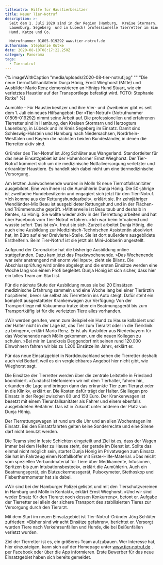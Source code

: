 ```yaml
---
titleintro: Hilfe für Haustierbesitzer
title: Neuer Tier-Notruf
description: >-
  Seit dem 1. Juli 2020 sind in der Region (Hamburg,  Kreise Stormarn, Herzogtum
  Lauenburg, Segeberg  und in Lübeck) professionelle Tierretter im Einsatz für
  Hund, Katze und Co.

  Notrufnummer 01805-019292 www.tier-notruf.de
authorname: Stephanie Rutke
date: 2020-08-10T08:17:22.250Z
category: Panorama
tags:
  - Tiernotruf
---
```

{% imageWithCaption "media/uploads/2020-08-tier-notruf.jpg" "" "Die neue Tiernotfallsanitäterin Dunja Hönig, Ernst Wieghorst  (Mitte) und Ausbilder Mario Renz demonstrieren an Hönigs Hund Stuart, wie ein verletztes  Haustier auf der Transportliege befestigt wird. FOTO: Stephanie Rutke" %}


Aumühle – Für Haustierbesitzer und ihre Vier- und Zweibeiner gibt es seit dem 1. Juli ein neues Hilfsangebot: Der »Tier-Notruf« (Notrufnummer 01805-019292) nimmt seine Arbeit auf. Die  professionellen und erfahrenen Tierretter sind in  Hamburg, den Kreisen Stormarn und Herzogtum Lauenburg, in Lübeck und im Kreis Segeberg im Einsatz. Damit sind Schleswig-Holstein und Hamburg nach Niedersachsen, Nordrhein-Westfalen und Bayern die nächsten  beiden Bundesländer, in denen die Tierretter aktiv sind.

Gründer des Tier-Notruf ist Jörg Schlüter aus Wangerland. Standortleiter für das neue Einsatzgebiet ist der Hohenhorner Ernst Wieghorst. Der Tier-Notruf kümmert sich um die medizinische Notfallversorgung verletzter und erkrankter Haustiere. Es handelt sich dabei nicht um eine tiermedizinische Versorgung.

Am letzten Juniwochenende wurden in Mölln 18 neue Tiernotfallsanitäter ausgebildet. Eine von ihnen ist die Aumühlerin Dunja Hönig.  Die 50-jährige ist zweifache Hundebesitzerin und engagiert sich jetzt für den Tier-Notruf. »Ich komme aus der Rettungshundearbeit«, erklärt sie. Ihr zehnjähriger Wendländer-Mix Beau ist ausgebildeter Rettungshund und in der Flächen- und Trümmersuche geprüft. »Mittlerweile ist Beau taub und deshalb in Rente«, so Hönig. Sie wollte wieder aktiv in der Tierrettung arbeiten und hat über Facebook vom Tier-Notruf erfahren. »Ich war beim Infoabend und wusste sofort ’Das ist es’«, freut sie sich. Zurzeit arbeitet Dunja Hönig, die auch eine Ausbildung zur Medizinisch-Technischen Assistentin absolviert hat, im Büro auf einer Dreiviertel-Stelle.  Sie ist dort außerdem ausgebildete Ersthelferin. Beim Tier-Notruf ist sie jetzt als Mini-Jobberin angestellt.

Aufgrund der Coronakrise hat die bisherige Ausbildung online stattgefunden. Dazu kam jetzt das Praxiswochenende. »Das Wochenende war sehr anstrengend mit enorm viel Input«, zieht sie Bilanz. Die Abschlussprüfung wird online abgelegt und die ersten Einsätze werden eine Woche lang von einem Profi begleitet. Dunja Hönig ist sich sicher, dass hier ein tolles Team am Start ist.


Für die nächste Stufe der  Ausbildung  muss sie bei 20 Einsätzen medizinische Erfahrung sammeln und eine Woche lang bei einer Tierärztin hospitieren, bevor sie selbst als Tierretterin ins Auto steigt. Dafür steht ein komplett ausgestatteter Krankenwagen zur Verfügung: Von der Transportliege mit Vakuumma-tratze über ein Beatmungsgerät bis zum Transportkäfig ist für die verletzten Tiere alles vorhanden.


»Wir werden gerufen, wenn zum Beispiel ein Hund zu Hause kollabiert und der Halter nicht in der Lage ist, das Tier zum Tierarzt oder in die Tierklinik zu bringen«, erklärt Mario Renz. Er ist als Ausbilder aus Niederbayern für das Wochenende nach Mölln gekommen, um die neuen Kollegen zu schulen. »Bei mir im Landkreis Deggendorf mit seinen rund 120.000 Einwohnern fahren wir bis zu 1.200 Einsätze im Jahr«, erklärt er. 


Für das neue Einsatzgebiet in Norddeutschland sehen die Tierretter deshalb auch viel Bedarf, weil es ein vergleichbares Angebot hier nicht gibt, wie Wieghorst sagt.


Die Einsätze der Tierretter werden über die zentrale Leitstelle in Friesland koordiniert. »Zunächst telefonieren wir mit dem Tierhalter, fahren hin, erkunden die Lage und bringen dann das erkrankte Tier zum Tierarzt oder in die Klinik«, erklärt er. Die Kosten dafür trägt der Halter. Sie liegen pro Einsatz in der Regel zwischen 80 und 150 Euro. Der Krankenwagen ist besetzt mit einem Tierunfallsanitäter als Fahrer und einem ebenfalls ausgebildeten Beifahrer. Das ist in Zukunft unter anderen der Platz von Dunja Hönig.


Der Tierrettungswagen ist rund um die Uhr und an allen Wochentagen im Einsatz. Bei den Einsatzfahrten gelten keine Sonderrechte und eine Sirene darf nicht benutzt werden.


Die Teams sind in feste Schichten eingeteilt und Ziel ist es, dass der Wagen immer bei dem Helfer zu Hause steht, der gerade im Dienst ist. Sollte das einmal nicht möglich sein, startet Dunja Hönig im Privatwagen zum Einsatz. Sie hat im Fahrzeug einen Notfallkoffer mit Erste-Hilfe-Material. »Das reicht vom speziellen Verbandmaterial für Tiere über Medikamente, Infusionen, Spritzen bis zum Intubationsbesteck«, erklärt die Aumühlerin. Auch ein Beatmungsgerät, ein Blutzuckermessgerät, Pulsoxymeter, Stethoskop und Fieberthermometer hat sie dabei.

»Wir sind bei der Hamburger Polizei gelistet und mit den Tierschutzvereinen in Hamburg und Mölln in Kontakt«, erklärt Ernst Wieghorst. »Und wir sind weder Ersatz für den Tierarzt noch dessen Konkurrenz«, betont er. Aufgabe der Tierretter sei allein der sichere Transport des stabilisierten Tieres zur Versorgung durch den Tierarzt.

Mit dem Start im neuen Einsatzgebiet ist Tier-Notruf-Gründer Jörg Schlüter zufrieden: »Bisher  sind wir acht Einsätze gefahren«, berichtet er. Versorgt wurden Tiere nach Verkehrsunfällen und Hunde, die bei Beißunfällen verletzt wurden. 

Ziel der Tierretter ist es, ein größeres Team aufzubauen. Wer Interesse hat, hier einzusteigen, kann sich auf der Homepage unter www.tier-notruf.de , per Facebook oder über die App informieren. Erste Bewerber für das neue Einsatzgebiet haben sich bereits gemeldet.